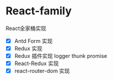# React-family
React全家桶实现

- [x] Antd Form 实现
- [x] Redux 实现
- [x] Redux 插件实现 logger thunk promise
- [x] React-Redux 实现
- [x] react-router-dom 实现
